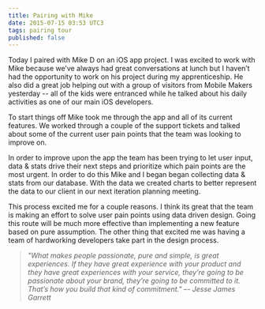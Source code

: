 ```yaml
---
title: Pairing with Mike
date: 2015-07-15 03:53 UTC3
tags: pairing tour
published: false
---
```


Today I paired with Mike D on an iOS app project. I was excited to work with Mike because we’ve always had great conversations at lunch but I haven’t had the opportunity to work on his project during my apprenticeship. He also did a great job helping out with a group of visitors from Mobile Makers yesterday -- all of the kids were entranced while he talked about his daily activities as one of our main iOS developers.

To start things off Mike took me through the app and all of its current features. We worked through a couple of the support tickets and talked about some of the current user pain points that the team was looking to improve on.

In order to improve upon the app the team has been trying to let user input, data & stats drive their next steps and prioritize which pain points are the most urgent. In order to do this Mike and I began began collecting data & stats from our database. With the data we created charts to better represent the data to our client in our next iteration planning meeting.

This process excited me for a couple reasons. I think its great that the team is making an effort to solve user pain points using data driven design. Going this route will be much more effective than implementing a new feature based on pure assumption. The other thing that excited me was having a team of hardworking developers take part in the design process.

>*"What makes people passionate, pure and simple, is great experiences. If they have great experience with your product and they have great experiences with your service, they’re going to be passionate about your brand, they’re going to be committed to it. That’s how you build that kind of commitment." –- Jesse James Garrett*